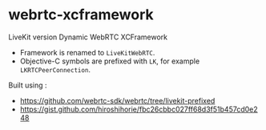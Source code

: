 # webrtc-xcframework

LiveKit version Dynamic WebRTC XCFramework

* Framework is renamed to `LiveKitWebRTC`.
* Objective-C symbols are prefixed with `LK`, for example `LKRTCPeerConnection`.

Built using :
* https://github.com/webrtc-sdk/webrtc/tree/livekit-prefixed
* https://gist.github.com/hiroshihorie/fbc26cbbc027ff68d3f51b457cd0e248
